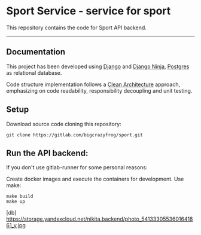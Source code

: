 # Sport Service - service for sport

This repository contains the code for Sport API backend.

---

## Documentation

This project has been developed using [Django][django] and [Django Ninja][djangoninja], [Postgres][postgres] as relational database.

Code structure implementation follows a [Clean Architecture][cleanarchitecture] approach, emphasizing on code readability, responsibility decoupling and unit testing.

## Setup

Download source code cloning this repository:
```
git clone https://gitlab.com/bigcrazyfrog/sport.git
```

## Run the API backend:

If you don't use gitlab-runner for some personal reasons:

Create docker images and execute the containers for development. Use make:
```
make build
make up
```


[//]: # (Links)

[django]: <https://www.djangoproject.com>
[djangoninja]: <https://django-ninja.rest-framework.com/>
[postgres]: <https://www.postgresql.org>
[cleanarchitecture]: <https://blog.cleancoder.com/uncle-bob/2012/08/13/the-clean-architecture.html>
[db] <https://storage.yandexcloud.net/nikita.backend/photo_5413330553601641861_y.jpg>